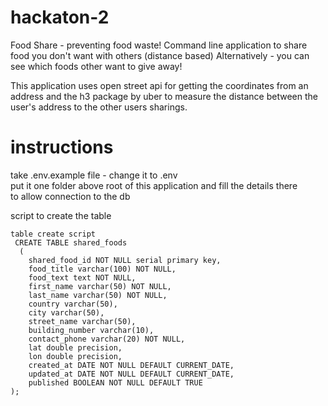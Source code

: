 # hackaton-2
Food Share - preventing food waste!
Command line application to share food you don't want with others (distance based)
Alternatively - you can see which foods other want to give away!

This application uses open street api for getting the coordinates from an address
and the h3 package by uber to measure the distance between the user's address to the other users sharings.

# instructions
take .env.example file - change it to .env\
put it one folder above root of this application and fill the details there\
to allow connection to the db

script to create the table
```
table create script
 CREATE TABLE shared_foods
  (
    shared_food_id NOT NULL serial primary key,
    food_title varchar(100) NOT NULL,
    food_text text NOT NULL,
    first_name varchar(50) NOT NULL,
    last_name varchar(50) NOT NULL,
    country varchar(50),
    city varchar(50),
    street_name varchar(50),
    building_number varchar(10),
    contact_phone varchar(20) NOT NULL,
    lat double precision,
    lon double precision,
    created_at DATE NOT NULL DEFAULT CURRENT_DATE,
    updated_at DATE NOT NULL DEFAULT CURRENT_DATE,
    published BOOLEAN NOT NULL DEFAULT TRUE
);